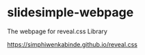 # slidesimple-webpage
The webpage for reveal.css Library

https://simphiwenkabinde.github.io/reveal.css
